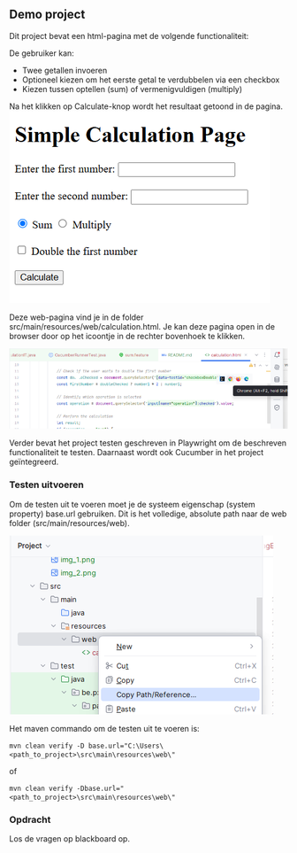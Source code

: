 ## Demo project

Dit project bevat een html-pagina met de volgende functionaliteit:

De gebruiker kan:

- Twee getallen invoeren
- Optioneel kiezen om het eerste getal te verdubbelen via een checkbox
- Kiezen tussen optellen (sum) of vermenigvuldigen (multiply)

Na het klikken op Calculate-knop wordt het resultaat getoond in de pagina.
![Webpagina](images/img_1.png)

Deze web-pagina vind je in de folder src/main/resources/web/calculation.html.
Je kan deze pagina open in de browser door op het icoontje in de rechter bovenhoek te klikken.

![Icoon](images/img_2.png)

Verder bevat het project testen geschreven in Playwright om de beschreven functionaliteit te testen.
Daarnaast wordt ook Cucumber in het project geïntegreerd.

### Testen uitvoeren

Om de testen uit te voeren moet je de systeem eigenschap (system property) base.url gebruiken.
Dit is het volledige, absolute path naar de web folder (src/main/resources/web). 

![Path](images/img_3.png)

Het maven commando om de testen uit te voeren is: 

```
mvn clean verify -D base.url="C:\Users\<path_to_project>\src\main\resources\web\"
```
of 
```
mvn clean verify -Dbase.url="<path_to_project>\src\main\resources\web\"
```

### Opdracht

Los de vragen op blackboard op.
